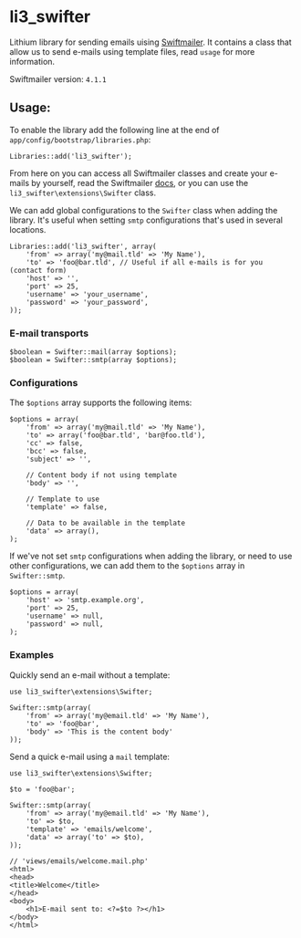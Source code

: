 # li3_swifter
Lithium library for sending emails uising [Swiftmailer](http://swiftmailer.org/). It contains
a class that allow us to send e-mails using template files, read `usage` for more information.

Swiftmailer version: `4.1.1`

## Usage:
To enable the library add the following line at the end of `app/config/bootstrap/libraries.php`:

    Libraries::add('li3_swifter');

From here on you can access all Swiftmailer classes and create your e-mails by yourself, read the
Swiftmailer [docs](http://swiftmailer.org/docs/introduction.htm/), or you can use the
`li3_swifter\extensions\Swifter` class.

We can add global configurations to the `Swifter` class when adding the library. It's useful
when setting `smtp` configurations that's used in several locations.

    Libraries::add('li3_swifter', array(
        'from' => array('my@mail.tld' => 'My Name'),
        'to' => 'foo@bar.tld', // Useful if all e-mails is for you (contact form)
        'host' => '',
        'port' => 25,
        'username' => 'your_username',
        'password' => 'your_password',
    ));

### E-mail transports

    $boolean = Swifter::mail(array $options);
    $boolean = Swifter::smtp(array $options);

### Configurations
The `$options` array supports the following items:

    $options = array(
        'from' => array('my@mail.tld' => 'My Name'),
        'to' => array('foo@bar.tld', 'bar@foo.tld'),
        'cc' => false,
        'bcc' => false,
        'subject' => '',

        // Content body if not using template
        'body' => '',

        // Template to use
        'template' => false,

        // Data to be available in the template
        'data' => array(),
    );

If we've not set `smtp` configurations when adding the library, or need to use other configurations, we
can add them to the `$options` array in `Swifter::smtp`.

    $options = array(
        'host' => 'smtp.example.org',
        'port' => 25,
        'username' => null,
        'password' => null,
    );

### Examples
Quickly send an e-mail without a template:

    use li3_swifter\extensions\Swifter;

    Swifter::smtp(array(
        'from' => array('my@email.tld' => 'My Name'),
        'to' => 'foo@bar',
        'body' => 'This is the content body'
    ));

Send a quick e-mail using a `mail` template:

    use li3_swifter\extensions\Swifter;

    $to = 'foo@bar';

    Swifter::smtp(array(
        'from' => array('my@email.tld' => 'My Name'),
        'to' => $to,
        'template' => 'emails/welcome',
        'data' => array('to' => $to),
    ));

    // 'views/emails/welcome.mail.php'
    <html>
    <head>
    <title>Welcome</title>
    </head>
    <body>
        <h1>E-mail sent to: <?=$to ?></h1>
    </body>
    </html>